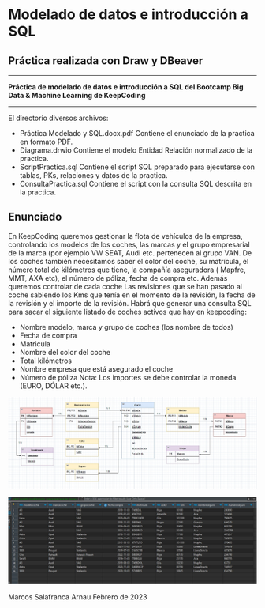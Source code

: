 # Modelado de datos e introducción a SQL 
## Práctica realizada con Draw y DBeaver

---

**Práctica de modelado de datos e introducción a SQL del Bootcamp Big Data & Machine Learning de KeepCoding**

---

El directorio  diversos archivos:
* Práctica Modelado y SQL.docx.pdf   Contiene el enunciado de  la practica en formato PDF.
* Diagrama.drwio   Contiene el modelo Entidad Relación normalizado de la practica.
* ScriptPractica.sql   Contiene el script SQL preparado para ejecutarse con tablas, PKs, relaciones y datos de la practica.
* ConsultaPractica.sql  Contiene el script con la consulta SQL descrita en  la practica.


## Enunciado ##

En KeepCoding queremos gestionar la flota de vehículos de la empresa, controlando los
modelos de los coches, las marcas y el grupo empresarial de la marca (por ejemplo VW 
SEAT, Audi etc. pertenecen al grupo VAN.
De los coches también necesitamos saber el color del coche, su matrícula, el número total
de kilómetros que tiene, la compañía aseguradora ( Mapfre, MMT, AXA etc), el número de
póliza, fecha de compra etc.
Además queremos controlar de cada coche Las revisiones que se han pasado al coche
sabiendo los Kms que tenía en el momento de la revisión, la fecha de la revisión y el
importe de la revisión.
Habrá que generar una consulta SQL para sacar el siguiente listado de coches activos que
hay en keepcoding:
- Nombre modelo, marca y grupo de coches (los nombre de todos)
- Fecha de compra
- Matricula
- Nombre del color del coche
- Total kilómetros
- Nombre empresa que está asegurado el coche
- Número de póliza
Nota: Los importes se debe controlar la moneda (EURO, DÓLAR etc.).

![](imagenes/imagen1.jpg)

![](imagenes/imagen2.jpg)


Marcos Salafranca Arnau                    Febrero de 2023
